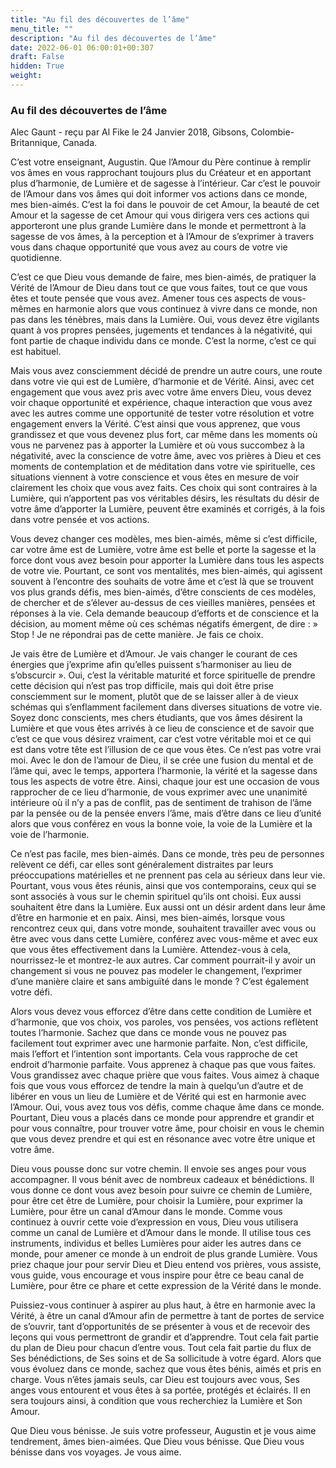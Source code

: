 ```yaml
---
title: "Au fil des découvertes de l’âme"
menu_title: ""
description: "Au fil des découvertes de l’âme"
date: 2022-06-01 06:00:01+00:307
draft: False
hidden: True
weight:
---
```

### Au fil des découvertes de l’âme

Alec Gaunt - reçu par Al Fike le 24 Janvier 2018, Gibsons, Colombie-Britannique, Canada.

C’est votre enseignant, Augustin. Que l’Amour du Père continue à remplir vos âmes en vous rapprochant toujours plus du Créateur et en apportant plus d’harmonie, de Lumière et de sagesse à l’intérieur. Car c’est le pouvoir de l’Amour dans vos âmes qui doit informer vos actions dans ce monde, mes bien-aimés. C’est la foi dans le pouvoir de cet Amour, la beauté de cet Amour et la sagesse de cet Amour qui vous dirigera vers ces actions qui apporteront une plus grande Lumière dans le monde et permettront à la sagesse de vos âmes, à la perception et à l’Amour de s’exprimer à travers vous dans chaque opportunité que vous avez au cours de votre vie quotidienne.

C’est ce que Dieu vous demande de faire, mes bien-aimés, de pratiquer la Vérité de l’Amour de Dieu dans tout ce que vous faites, tout ce que vous êtes et toute pensée que vous avez. Amener tous ces aspects de vous-mêmes en harmonie alors que vous continuez à vivre dans ce monde, non pas dans les ténèbres, mais dans la Lumière. Oui, vous devez être vigilants quant à vos propres pensées, jugements et tendances à la négativité, qui font partie de chaque individu dans ce monde. C’est la norme, c’est ce qui est habituel.

Mais vous avez consciemment décidé de prendre un autre cours, une route dans votre vie qui est de Lumière, d’harmonie et de Vérité. Ainsi, avec cet engagement que vous avez pris avec votre âme envers Dieu, vous devez voir chaque opportunité et expérience, chaque interaction que vous avez avec les autres comme une opportunité de tester votre résolution et votre engagement envers la Vérité. C’est ainsi que vous apprenez, que vous grandissez et que vous devenez plus fort, car même dans les moments où vous ne parvenez pas à apporter la Lumière et où vous succombez à la négativité, avec la conscience de votre âme, avec vos prières à Dieu et ces moments de contemplation et de méditation dans votre vie spirituelle, ces situations viennent à votre conscience et vous êtes en mesure de voir clairement les choix que vous avez faits. Ces choix qui sont contraires à la Lumière, qui n’apportent pas vos véritables désirs, les résultats du désir de votre âme d’apporter la Lumière, peuvent être examinés et corrigés, à la fois dans votre pensée et vos actions.

Vous devez changer ces modèles, mes bien-aimés, même si c’est difficile, car votre âme est de Lumière, votre âme est belle et porte la sagesse et la force dont vous avez besoin pour apporter la Lumière dans tous les aspects de votre vie. Pourtant, ce sont vos mentalités, mes bien-aimés, qui agissent souvent à l’encontre des souhaits de votre âme et c’est là que se trouvent vos plus grands défis, mes bien-aimés, d’être conscients de ces modèles, de chercher et de s’élever au-dessus de ces vieilles manières, pensées et réponses à la vie. Cela demande beaucoup d’efforts et de conscience et la décision, au moment même où ces schémas négatifs émergent, de dire :  » Stop ! Je ne répondrai pas de cette manière. Je fais ce choix.

Je vais être de Lumière et d’Amour. Je vais changer le courant de ces énergies que j’exprime afin qu’elles puissent s’harmoniser au lieu de s’obscurcir ». Oui, c’est la véritable maturité et force spirituelle de prendre cette décision qui n’est pas trop difficile, mais qui doit être prise consciemment sur le moment, plutôt que de se laisser aller à de vieux schémas qui s’enflamment facilement dans diverses situations de votre vie.
Soyez donc conscients, mes chers étudiants, que vos âmes désirent la Lumière et que vous êtes arrivés à ce lieu de conscience et de savoir que c’est ce que vous désirez vraiment, car c’est votre véritable moi et ce qui est dans votre tête est l’illusion de ce que vous êtes. Ce n’est pas votre vrai moi. Avec le don de l’amour de Dieu, il se crée une fusion du mental et de l’âme qui, avec le temps, apportera l’harmonie, la vérité et la sagesse dans tous les aspects de votre être. Ainsi, chaque jour est une occasion de vous rapprocher de ce lieu d’harmonie, de vous exprimer avec une unanimité intérieure où il n’y a pas de conflit, pas de sentiment de trahison de l’âme par la pensée ou de la pensée envers l’âme, mais d’être dans ce lieu d’unité alors que vous conférez en vous la bonne voie, la voie de la Lumière et la voie de l’harmonie.

Ce n’est pas facile, mes bien-aimés. Dans ce monde, très peu de personnes relèvent ce défi, car elles sont généralement distraites par leurs préoccupations matérielles et ne prennent pas cela au sérieux dans leur vie. Pourtant, vous vous êtes réunis, ainsi que vos contemporains, ceux qui se sont associés à vous sur le chemin spirituel qu’ils ont choisi. Eux aussi souhaitent être dans la Lumière. Eux aussi ont un désir ardent dans leur âme d’être en harmonie et en paix. Ainsi, mes bien-aimés, lorsque vous rencontrez ceux qui, dans votre monde, souhaitent travailler avec vous ou être avec vous dans cette Lumière, conférez avec vous-même et avec eux que vous êtes effectivement dans la Lumière. Attendez-vous à cela, nourrissez-le et montrez-le aux autres. Car comment pourrait-il y avoir un changement si vous ne pouvez pas modeler le changement, l’exprimer d’une manière claire et sans ambiguïté dans le monde ? C’est également votre défi.

Alors vous devez vous efforcez d’être dans cette condition de Lumière et d’harmonie, que vos choix, vos paroles, vos pensées, vos actions reflètent toutes l’harmonie. Sachez que dans ce monde vous ne pouvez pas facilement tout exprimer avec une harmonie parfaite. Non, c’est difficile, mais l’effort et l’intention sont importants. Cela vous rapproche de cet endroit d’harmonie parfaite. Vous apprenez à chaque pas que vous faites. Vous grandissez avec chaque prière que vous faites. Vous aimez à chaque fois que vous vous efforcez de tendre la main à quelqu’un d’autre et de libérer en vous un lieu de Lumière et de Vérité qui est en harmonie avec l’Amour. Oui, vous avez tous vos défis, comme chaque âme dans ce monde. Pourtant, Dieu vous a placés dans ce monde pour apprendre et grandir et pour vous connaître, pour trouver votre âme, pour choisir en vous le chemin que vous devez prendre et qui est en résonance avec votre être unique et votre âme.

Dieu vous pousse donc sur votre chemin. Il envoie ses anges pour vous accompagner. Il vous bénit avec de nombreux cadeaux et bénédictions. Il vous donne ce dont vous avez besoin pour suivre ce chemin de Lumière, pour être cet être de Lumière, pour choisir la Lumière, pour exprimer la Lumière, pour être un canal d’Amour dans le monde. Comme vous continuez à ouvrir cette voie d’expression en vous, Dieu vous utilisera comme un canal de Lumière et d’Amour dans le monde. Il utilise tous ces instruments, individus et belles Lumières pour aider les autres dans ce monde, pour amener ce monde à un endroit de plus grande Lumière. Vous priez chaque jour pour servir Dieu et Dieu entend vos prières, vous assiste, vous guide, vous encourage et vous inspire pour être ce beau canal de Lumière, pour être ce phare et cette expression de la Vérité dans le monde.

Puissiez-vous continuer à aspirer au plus haut, à être en harmonie avec la Vérité, à être un canal d’Amour afin de permettre à tant de portes de service de s’ouvrir, tant d’opportunités de se présenter à vous et de recevoir des leçons qui vous permettront de grandir et d’apprendre. Tout cela fait partie du plan de Dieu pour chacun d’entre vous. Tout cela fait partie du flux de Ses bénédictions, de Ses soins et de Sa sollicitude à votre égard. Alors que vous évoluez dans ce monde, sachez que vous êtes bénis, aimés et pris en charge. Vous n’êtes jamais seuls, car Dieu est toujours avec vous, Ses anges vous entourent et vous êtes à sa portée, protégés et éclairés. Il en sera toujours ainsi, à condition que vous recherchiez la Lumière et Son Amour.

Que Dieu vous bénisse. Je suis votre professeur, Augustin et je vous aime tendrement, âmes bien-aimées. Que Dieu vous bénisse. Que Dieu vous bénisse dans vos voyages. Je vous aime.



